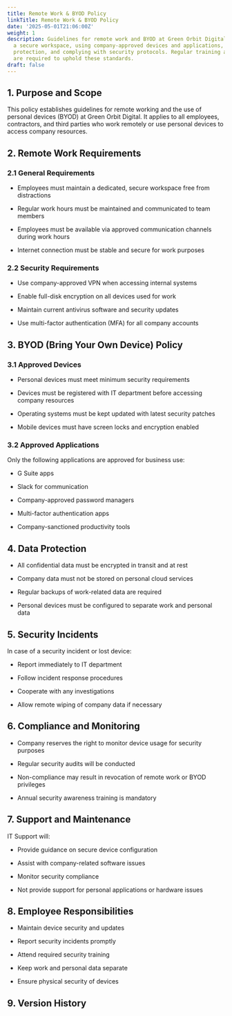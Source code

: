 ```yaml
---
title: Remote Work & BYOD Policy
linkTitle: Remote Work & BYOD Policy
date: '2025-05-01T21:06:00Z'
weight: 1
description: Guidelines for remote work and BYOD at Green Orbit Digital include maintaining
  a secure workspace, using company-approved devices and applications, ensuring data
  protection, and complying with security protocols. Regular training and monitoring
  are required to uphold these standards.
draft: false
---
```



<!-- Unsupported block type: table_of_contents -->

## 1. Purpose and Scope

This policy establishes guidelines for remote working and the use of personal devices (BYOD) at Green Orbit Digital. It applies to all employees, contractors, and third parties who work remotely or use personal devices to access company resources.

## 2. Remote Work Requirements

### 2.1 General Requirements

- Employees must maintain a dedicated, secure workspace free from distractions

- Regular work hours must be maintained and communicated to team members

- Employees must be available via approved communication channels during work hours

- Internet connection must be stable and secure for work purposes

### 2.2 Security Requirements

- Use company-approved VPN when accessing internal systems

- Enable full-disk encryption on all devices used for work

- Maintain current antivirus software and security updates

- Use multi-factor authentication (MFA) for all company accounts

## 3. BYOD (Bring Your Own Device) Policy

### 3.1 Approved Devices

- Personal devices must meet minimum security requirements

- Devices must be registered with IT department before accessing company resources

- Operating systems must be kept updated with latest security patches

- Mobile devices must have screen locks and encryption enabled

### 3.2 Approved Applications

Only the following applications are approved for business use:

- G Suite apps

- Slack for communication

- Company-approved password managers

- Multi-factor authentication apps

- Company-sanctioned productivity tools

## 4. Data Protection

- All confidential data must be encrypted in transit and at rest

- Company data must not be stored on personal cloud services

- Regular backups of work-related data are required

- Personal devices must be configured to separate work and personal data

## 5. Security Incidents

In case of a security incident or lost device:

- Report immediately to IT department

- Follow incident response procedures

- Cooperate with any investigations

- Allow remote wiping of company data if necessary

## 6. Compliance and Monitoring

- Company reserves the right to monitor device usage for security purposes

- Regular security audits will be conducted

- Non-compliance may result in revocation of remote work or BYOD privileges

- Annual security awareness training is mandatory

## 7. Support and Maintenance

IT Support will:

- Provide guidance on secure device configuration

- Assist with company-related software issues

- Monitor security compliance

- Not provide support for personal applications or hardware issues

## 8. Employee Responsibilities

- Maintain device security and updates

- Report security incidents promptly

- Attend required security training

- Keep work and personal data separate

- Ensure physical security of devices

## 9. Version History

<!-- Unsupported block type: table -->